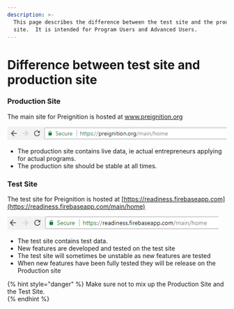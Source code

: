 ```yaml
---
description: >-
  This page describes the difference between the test site and the production
  site.  It is intended for Program Users and Advanced Users.
---
```


# Difference between test site and production site

### Production Site

The main site for Preignition is hosted at [www.preignition.org ](https://preignition.org/main/home)

![](../.gitbook/assets/image%20%2836%29.png)

* The production site contains live data, ie actual entrepreneurs applying for actual programs.
* The production site should be stable at all times.

### Test Site

The test site for Preignition is hosted at [https://readiness.firebaseapp.com](https://readiness.firebaseapp.com/main/home)

![](../.gitbook/assets/image%20%2844%29.png)

* The test site contains test data.
* New features are developed and tested on the test site
* The test site will sometimes be unstable as new features are tested
* When new features have been fully tested they will be release on the Production site

{% hint style="danger" %}
Make sure not to mix up the Production Site and the Test Site.  
{% endhint %}

